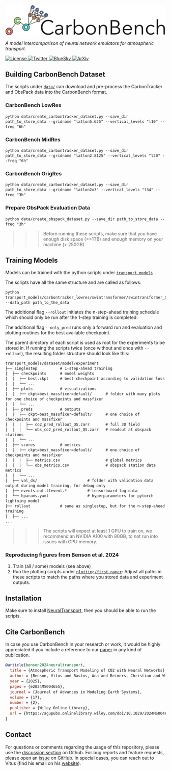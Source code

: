 ![#](https://raw.githubusercontent.com/vitusbenson/carbonbench/main/carbonbench_logo.png)


*A model intercomparison of neural network emulators for atmospheric transport.*


<a href="https://opensource.org/licenses/MIT" target="_blank">
    <img src="https://img.shields.io/badge/License-MIT-blue.svg" alt="License">
</a>
<a href="https://twitter.com/vitusbenson" target="_blank">
    <img src="https://img.shields.io/twitter/follow/vitusbenson?style=social" alt="Twitter">
</a>
<a href="https://bsky.app/profile/vitusbenson.bsky.social" target="_blank">
    <img src="https://img.shields.io/badge/Follow%20vitusbenson.bsky.social-0285FF?logo=bluesky&logoColor=fff" alt="BlueSky">
</a>
<a href="https://arxiv.org/abs/2408.11032" target="_blank">
    <img src="https://img.shields.io/badge/arXiv-2408.11032-b31b1b.svg" alt="ArXiv">
</a>

## Building CarbonBench Dataset

The scripts under [`data/`](data/) can download and pre-process the CarbonTracker and ObsPack data into the CarbonBench format.

### CarbonBench LowRes
```
python data/create_carbontracker_dataset.py --save_dir path_to_store_data --gridname "latlon5.625" --vertical_levels "l10" --freq "6h"
```
### CarbonBench MidRes
```
python data/create_carbontracker_dataset.py --save_dir path_to_store_data --gridname "latlon2.8125" --vertical_levels "l20" --freq "6h"
```
### CarbonBench OrigRes
```
python data/create_carbontracker_dataset.py --save_dir path_to_store_data --gridname "latlon2x3" --vertical_levels "l34" --freq "3h"
```
### Prepare ObsPack Evaluation Data
```
python data/create_obspack_dataset.py --save_dir path_to_store_data --freq "3h"
```

>>> Before running these scripts, make sure that you have enough disk space (>>1TB) and enough memory on your machine (> 250GB)

## Training Models

Models can be trained with the python scripts under [`transport_models`](transport_models/)

The scripts have all the same structure and are called as follows:

```
python transport_models/carbontracker_lowres/swintransformer/swintransformer_S_p1w4_tsaf_specloss_long/train.py --data_path path_to_the_data
```

The additional flag `--rollout` initiates the n-step-ahead training schedule which should only be run after the 1-step training is completed.

The additional flag `--only_pred` runs only a forward run and evaluation and plotting routines for the best available checkpoint. 

The parent directory of each script is used as root for the experiments to be stored in. If running the scripts twice (once without and once with `--rollout`), the resulting folder structure should look like this:
```
transport_models/dataset/model/experiment
├── singlestep   		# 1-step-ahead training
|  ├── checkpoints      # model weights
|  |  ├── best.ckpt 	# best checkpoint according to validation loss
|  |  └── ...
|  ├── plots            # visualizations
|  |  ├── ckpt=best_massfixer=default/      # folder with many plots for one choice of checkpoints and massfixer
|  |  └── ...
|  ├── preds            # outputs
|  |  ├── ckpt=best_massfixer=default/      # one choice of checkpoints and massfixer
|  |  |  ├── co2_pred_rollout_QS.zarr       # full 3D field
|  |  |  └── obs_co2_pred_rollout_QS.zarr   # readout at obspack stations
|  |  └── ...
|  ├── scores           # metrics
|  |  ├── ckpt=best_massfixer=default/      # one choice of checkpoints and massfixer
|  |  |  ├── metrics.csv                    # global metrics
|  |  |  └── obs_metrics.csv                # obspack station data metrics
|  |  └── ...
|  ├── val_ds/                      # folder with validation data output during model training, for debug only
|  ├── events.out.tfevent.*         # tensorboard log data
|  └── hparams.yaml                 # hyperparameters for pytorch lightning model
├── rollout             # same as singlestep, but for the n-step-ahead training
|  ├── ...
...
```

>>> The scripts will expect at least 1 GPU to train on, we recommend an NVIDIA A100 with 80GB, to not run into issues with GPU memory.

### Reproducing figures from Benson et al. 2024
1. Train (all / some) models (see above)
2. Run the plotting scripts under [`plotting/first_paper`](plotting/first_paper): Adjust all paths in these scripts to match the paths where you stored data and experiment outputs.

## Installation

Make sure to install [NeuralTransport](https://github.com/vitusbenson/neural_transport), then you should be able to run the scripts.

## Cite CarbonBench

In case you use CarbonBench in your research or work, it would be highly appreciated if you include a reference to our [paper](https://arxiv.org/abs/2408.11032) in any kind of publication.

```bibtex
@article{benson2024neuraltransport,
  title = {Atmospheric Transport Modeling of CO2 with Neural Networks},
  author = {Benson, Vitus and Bastos, Ana and Reimers, Christian and Winkler, Alexander J. and Yang, Fanny and Reichstein, Markus},
  year = {2025},
  pages = {e2024MS004655},
  journal = {Journal of Advances in Modeling Earth Systems},
  volume = {17},
  number = {2},
  publisher = {Wiley Online Library},
  url = {https://agupubs.onlinelibrary.wiley.com/doi/10.1029/2024MS004655},
}
```

## Contact

For questions or comments regarding the usage of this repository, please use the [discussion section](https://github.com/vitusbenson/carbonbench/discussions) on Github. For bug reports and feature requests, please open an [issue](https://github.com/vitusbenson/carbonbench/issues) on GitHub.
In special cases, you can reach out to Vitus (find his email on his [website](https://vitusbenson.github.io/)).
